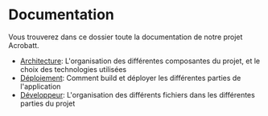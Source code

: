 # Documentation
Vous trouverez dans ce dossier toute la documentation de notre projet Acrobatt.

- [Architecture](./Architecture.md): L'organisation des différentes composantes du projet, et le choix des technologies utilisées
- [Déploiement](./Déploiement.md): Comment build et déployer les différentes parties de l'application
- [Développeur](./Developpeur.md): L'organisation des différents fichiers dans les différentes parties du projet